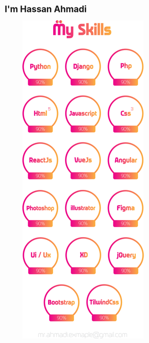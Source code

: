 # I'm Hassan Ahmadi

<p style='text-align:center;'>
<img src="https://github.com/ahmadi-example/ahmadi-example/blob/main/skills.png?raw=true" alt="Hassan Ahmadi's skills" title="Hassan Ahmadi's skills"/>
</p>

